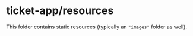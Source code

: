 # ticket-app/resources

This folder contains static resources (typically an `"images"` folder as well).
